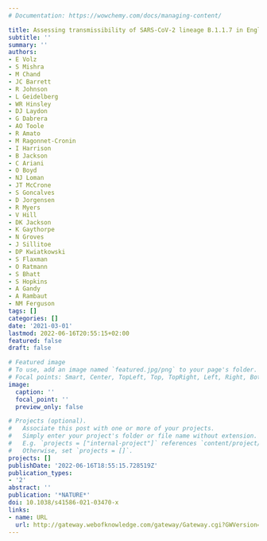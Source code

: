```yaml
---
# Documentation: https://wowchemy.com/docs/managing-content/

title: Assessing transmissibility of SARS-CoV-2 lineage B.1.1.7 in England
subtitle: ''
summary: ''
authors:
- E Volz
- S Mishra
- M Chand
- JC Barrett
- R Johnson
- L Geidelberg
- WR Hinsley
- DJ Laydon
- G Dabrera
- AO Toole
- R Amato
- M Ragonnet-Cronin
- I Harrison
- B Jackson
- C Ariani
- O Boyd
- NJ Loman
- JT McCrone
- S Goncalves
- D Jorgensen
- R Myers
- V Hill
- DK Jackson
- K Gaythorpe
- N Groves
- J Sillitoe
- DP Kwiatkowski
- S Flaxman
- O Ratmann
- S Bhatt
- S Hopkins
- A Gandy
- A Rambaut
- NM Ferguson
tags: []
categories: []
date: '2021-03-01'
lastmod: 2022-06-16T20:55:15+02:00
featured: false
draft: false

# Featured image
# To use, add an image named `featured.jpg/png` to your page's folder.
# Focal points: Smart, Center, TopLeft, Top, TopRight, Left, Right, BottomLeft, Bottom, BottomRight.
image:
  caption: ''
  focal_point: ''
  preview_only: false

# Projects (optional).
#   Associate this post with one or more of your projects.
#   Simply enter your project's folder or file name without extension.
#   E.g. `projects = ["internal-project"]` references `content/project/deep-learning/index.md`.
#   Otherwise, set `projects = []`.
projects: []
publishDate: '2022-06-16T18:55:15.728519Z'
publication_types:
- '2'
abstract: ''
publication: '*NATURE*'
doi: 10.1038/s41586-021-03470-x
links:
- name: URL
  url: http://gateway.webofknowledge.com/gateway/Gateway.cgi?GWVersion=2&SrcApp=PARTNER_APP&SrcAuth=LinksAMR&KeyUT=WOS:000642083100001&DestLinkType=FullRecord&DestApp=ALL_WOS&UsrCustomerID=1ba7043ffcc86c417c072aa74d649202
---
```


